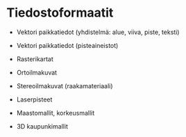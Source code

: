 # Tiedostoformaatit


* Vektori paikkatiedot (yhdistelmä: alue, viiva, piste, teksti)
* Vektori paikkatiedot (pisteaineistot)


* Rasterikartat
* Ortoilmakuvat
* Stereoilmakuvat (raakamateriaali)

* Laserpisteet
* Maastomallit, korkeusmallit
* 3D kaupunkimallit
